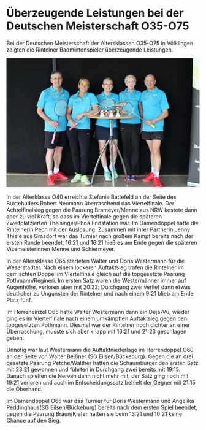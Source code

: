 # Überzeugende Leistungen bei der Deutschen Meisterschaft O35-O75

Bei der Deutschen Meisterschaft der Altersklassen O35-O75 in Völklingen zeigten die Rintelner Badmintonspieler überzeugende Leistungen.

![Mannschaft](2018-05-15_dm-035-075.jpg)

In der Alterklasse O40 erreichte Stefanie Battefeld an der Seite des Buxtehuders Robert Neumann überraschend das Viertelfinale. Der Achtelfinalsieg gegen die Paarung Brameyer/Menne aus NRW kostete dann aber zu viel Kraft, so dass im Viertelfinale gegen die späteren Zweitplatzierten Theisinger/Phoa Endstation war. Im Damendoppel hatte die Rintelnerin Pech mit der Auslosung. Zusammen mit ihrer Partnerin Jenny Thiele aus Grasdorf war das Turnier nach großem Kampf bereits nach der ersten Runde beendet, 16:21 und 16:21 hieß es am Ende gegen die späteren Vizemeisterinnen Menne und Schiermeyer.

In der Altersklasse O65 starteten Walter und Doris Westermann für die Weserstädter. Nach einem lockeren Auftaktsieg trafen die Rintelner im gemischten Doppel im Viertelfinale gleich auf die topgesetzte Paarung Pothmann/Regineri. Im ersten Satz waren die Westermänner immer auf Augenhöhe, verloren aber mit 20:22; Durchgang zwei verlief dann etwas deutlicher zu Ungunsten der Rintelner und nach einem 9:21 blieb am Ende Platz fünf.

Im Herreneinzel O65 hatte Walter Westermann dann ein Deja-Vu, wieder ging es im Viertelfinale nach einem umkämpften Auftaktsieg gegen den topgesetzten Pothmann. Diesmal war der Rintelner noch dichter an einer Überraschung, musste sich aber knapp mit 16:21 und 21:23 geschlagen geben.

Unnötig war laut  Westermann die Auftaktniederlage im Herrendoppel O60 an der Seite von Walter Beißner (SG Eilsen/Bückeburg). Gegen die an drei gesetzte Paarung Petche/Walther hatten die Schaumburger den ersten Satz mit 23:21 gewonnen und führten in Durchgang zwei bereits mit 19:15. Danach spielten die Nerven dann nicht mehr mit, der Satz ging noch mit 19:21 verloren und auch im Entscheidungssatz behielt der Gegner mit 21:15 die Oberhand.

Im Damendoppel O65 war das Turnier für Doris Westermann und Angelika Peddinghaus(SG Eilsen/Bückeburg) bereits nach dem ersten Spiel beendet, gegen die Paarung Braun/Kiefer hatten sie beim 13:21 und 10:21 keine Chance auf den Sieg.
